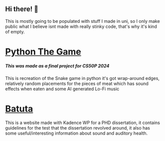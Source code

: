 ## Hi there! 👋

This is mostly going to be populated with stuff I made in uni, so I only make public what I believe isnt made with really stinky code, that's why it's kind of empty.

# [Python The Game](https://github.com/giovanisims/Python-The-Game)

##### This was made as a final project for CS50P 2024

This is recreation of the Snake game in python it's got wrap-around edges, relatively random placements for the pieces of meat which has sound effects when eaten and some AI generated Lo-Fi music 

# [Batuta](https://batuta.pro)

This is a website made with Kadence WP for a PHD dissertation, it contains guidelines for the test that the dissertation revolved around, it also has some useful/interesting information about sound and auditory health.
